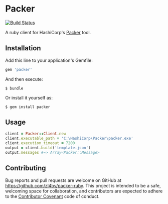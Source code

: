 # Packer

[![Build Status](https://travis-ci.org/zl4bv/packer-ruby.svg?branch=master)](https://travis-ci.org/zl4bv/packer-ruby)

A ruby client for HashiCorp's [Packer](https://www.packer.io) tool.

## Installation

Add this line to your application's Gemfile:

```ruby
gem 'packer'
```

And then execute:

    $ bundle

Or install it yourself as:

    $ gem install packer

## Usage

```ruby
client = Packer::Client.new
client.executable_path = 'C:\HashiCorp\Packer\packer.exe'
client.execution_timeout = 7200
output = client.build('template.json')
output.messages #=> Array<Packer::Message>
```

## Contributing

Bug reports and pull requests are welcome on GitHub at https://github.com/zl4bv/packer-ruby. This project is intended to be a safe, welcoming space for collaboration, and contributors are expected to adhere to the [Contributor Covenant](http://contributor-covenant.org) code of conduct.
